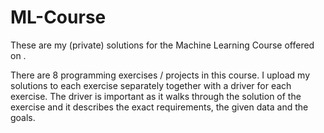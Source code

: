 # ML-Course
These are my (private) solutions for the Machine Learning Course offered on . 

There are 8 programming exercises / projects in this course. 
I upload my solutions to each exercise separately together with a driver for each exercise. 
The driver is important as it walks through the solution of the exercise and it describes the exact requirements, the given data and the goals. 
